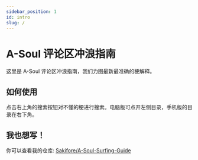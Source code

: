 ```yaml
---
sidebar_position: 1
id: intro
slug: /
---
```


# A-Soul 评论区冲浪指南

这里是 A-Soul 评论区冲浪指南，我们力图最新最准确的梗解释。

## 如何使用

点击右上角的搜索按钮对不懂的梗进行搜索。电脑版可点开左侧目录，手机版的目录在右下角。

## 我也想写！

你可以查看我的仓库: [Sakifore/A-Soul-Surfing-Guide](https://github.com/sakifore/A-Soul-Surfing-Guide)

